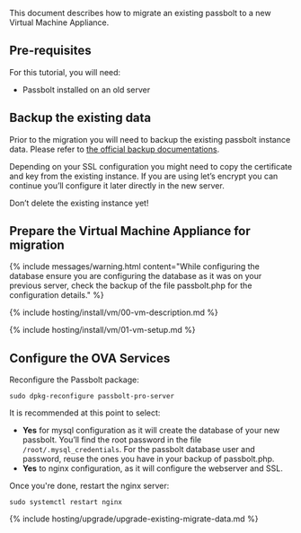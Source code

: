 This document describes how to migrate an existing passbolt to a new Virtual Machine Appliance.

## Pre-requisites

For this tutorial, you will need:
- Passbolt installed on an old server

## Backup the existing data

Prior to the migration you will need to backup the existing passbolt instance data. Please refer to [the official backup documentations](/hosting/backup).

Depending on your SSL configuration you might need to copy the certificate and key from the existing instance. If you are using let’s encrypt you can continue you’ll configure it later directly in the new server.

Don’t delete the existing instance yet!

## Prepare the Virtual Machine Appliance for migration

{% include messages/warning.html
    content="While configuring the database ensure you are configuring the database as it was on your previous server, check the backup of the file passbolt.php for the configuration details."
%}

{% include hosting/install/vm/00-vm-description.md %}

{% include hosting/install/vm/01-vm-setup.md %}

## Configure the OVA Services

Reconfigure the Passbolt package:

```
sudo dpkg-reconfigure passbolt-pro-server
```

It is recommended at this point to select:

* **Yes** for mysql configuration as it will create the database of your new passbolt. You’ll find the root password in the file `/root/.mysql_credentials`. For the passbolt database user and password, reuse the ones you have in your backup of passbolt.php.
* **Yes** to nginx configuration, as it will configure the webserver and SSL.

Once you're done, restart the nginx server:

```
sudo systemctl restart nginx
```

{% include hosting/upgrade/upgrade-existing-migrate-data.md %}